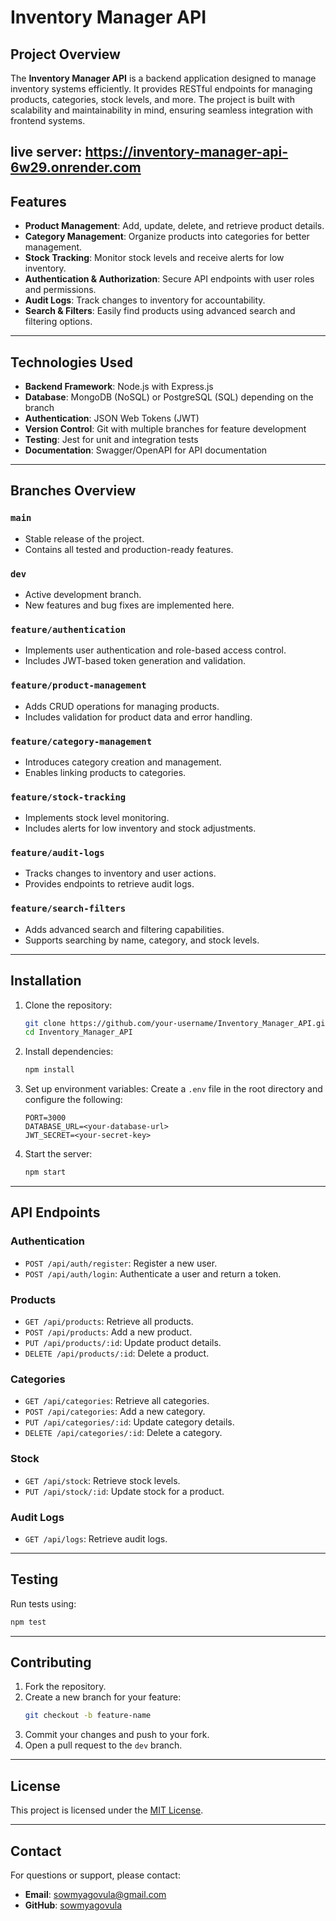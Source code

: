 # Inventory Manager API

## Project Overview
The **Inventory Manager API** is a backend application designed to manage inventory systems efficiently. It provides RESTful endpoints for managing products, categories, stock levels, and more. The project is built with scalability and maintainability in mind, ensuring seamless integration with frontend systems.

live server: https://inventory-manager-api-6w29.onrender.com
---

## Features
- **Product Management**: Add, update, delete, and retrieve product details.
- **Category Management**: Organize products into categories for better management.
- **Stock Tracking**: Monitor stock levels and receive alerts for low inventory.
- **Authentication & Authorization**: Secure API endpoints with user roles and permissions.
- **Audit Logs**: Track changes to inventory for accountability.
- **Search & Filters**: Easily find products using advanced search and filtering options.

---

## Technologies Used
- **Backend Framework**: Node.js with Express.js
- **Database**: MongoDB (NoSQL) or PostgreSQL (SQL) depending on the branch
- **Authentication**: JSON Web Tokens (JWT)
- **Version Control**: Git with multiple branches for feature development
- **Testing**: Jest for unit and integration tests
- **Documentation**: Swagger/OpenAPI for API documentation

---

## Branches Overview
### `main`
- Stable release of the project.
- Contains all tested and production-ready features.

### `dev`
- Active development branch.
- New features and bug fixes are implemented here.

### `feature/authentication`
- Implements user authentication and role-based access control.
- Includes JWT-based token generation and validation.

### `feature/product-management`
- Adds CRUD operations for managing products.
- Includes validation for product data and error handling.

### `feature/category-management`
- Introduces category creation and management.
- Enables linking products to categories.

### `feature/stock-tracking`
- Implements stock level monitoring.
- Includes alerts for low inventory and stock adjustments.

### `feature/audit-logs`
- Tracks changes to inventory and user actions.
- Provides endpoints to retrieve audit logs.

### `feature/search-filters`
- Adds advanced search and filtering capabilities.
- Supports searching by name, category, and stock levels.

---

## Installation

1. Clone the repository:
    ```bash
    git clone https://github.com/your-username/Inventory_Manager_API.git
    cd Inventory_Manager_API
    ```

2. Install dependencies:
    ```bash
    npm install
    ```

3. Set up environment variables:
    Create a `.env` file in the root directory and configure the following:
    ```
    PORT=3000
    DATABASE_URL=<your-database-url>
    JWT_SECRET=<your-secret-key>
    ```

4. Start the server:
    ```bash
    npm start
    ```

---

## API Endpoints
### Authentication
- `POST /api/auth/register`: Register a new user.
- `POST /api/auth/login`: Authenticate a user and return a token.

### Products
- `GET /api/products`: Retrieve all products.
- `POST /api/products`: Add a new product.
- `PUT /api/products/:id`: Update product details.
- `DELETE /api/products/:id`: Delete a product.

### Categories
- `GET /api/categories`: Retrieve all categories.
- `POST /api/categories`: Add a new category.
- `PUT /api/categories/:id`: Update category details.
- `DELETE /api/categories/:id`: Delete a category.

### Stock
- `GET /api/stock`: Retrieve stock levels.
- `PUT /api/stock/:id`: Update stock for a product.

### Audit Logs
- `GET /api/logs`: Retrieve audit logs.

---

## Testing
Run tests using:
```bash
npm test
```

---

## Contributing
1. Fork the repository.
2. Create a new branch for your feature:
    ```bash
    git checkout -b feature-name
    ```
3. Commit your changes and push to your fork.
4. Open a pull request to the `dev` branch.

---

## License
This project is licensed under the [MIT License](LICENSE).

---

## Contact
For questions or support, please contact:
- **Email**: sowmyagovula@gmail.com
- **GitHub**: [sowmyagovula](https://github.com/sowmyagovula)
